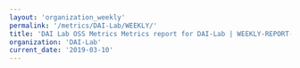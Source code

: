 ```yaml
---
layout: 'organization_weekly'
permalink: '/metrics/DAI-Lab/WEEKLY/'
title: 'DAI Lab OSS Metrics Metrics report for DAI-Lab | WEEKLY-REPORT-2019-03-10'
organization: 'DAI-Lab'
current_date: '2019-03-10'
---
```

